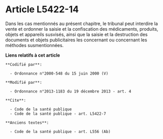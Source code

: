 # Article L5422-14

Dans les cas mentionnés au présent chapitre, le tribunal peut interdire la vente et ordonner la saisie et la confiscation des
médicaments, produits, objets et appareils susvisés, ainsi que la saisie et la destruction des documents et objets
publicitaires les concernant ou concernant les méthodes susmentionnées.

**Liens relatifs à cet article**

	**Codifié par**:

	  - Ordonnance n°2000-548 du 15 juin 2000 (V)

	**Modifié par**:

	  - Ordonnance n°2013-1183 du 19 décembre 2013 - art. 4

	**Cite**:

	  - Code de la santé publique
	  - Code de la santé publique - art. L5422-7

	**Anciens textes**:

	  - Code de la santé publique - art. L556 (Ab)

